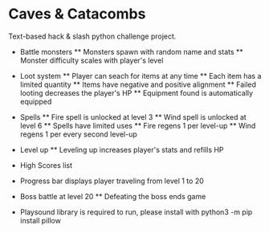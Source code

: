 # Caves & Catacombs
Text-based hack & slash python challenge project. 
* Battle monsters
** Monsters spawn with random name and stats
** Monster difficulty scales with player's level

* Loot system
** Player can seach for items at any time
** Each item has a limited quantity
** Items have negative and positive alignment
** Failed looting decreases the player's HP
** Equipment found is automatically equipped

* Spells
** Fire spell is unlocked at level 3
** Wind spell is unlocked at level 6
** Spells have limited uses
** Fire regens 1 per level-up
** Wind regens 1 per every second level-up

* Level up
** Leveling up increases player's stats and refills HP

* High Scores list
* Progress bar displays player traveling from level 1 to 20

* Boss battle at level 20
** Defeating the boss ends game

* Playsound library is required to run, please install with python3 -m pip install pillow
